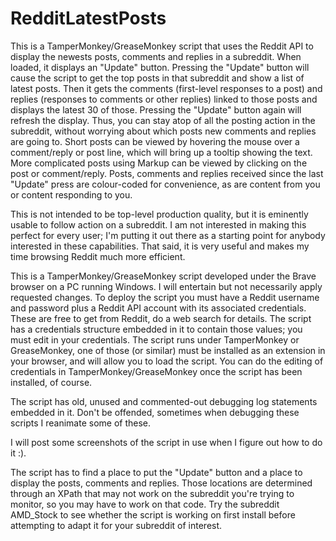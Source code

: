 # RedditLatestPosts

This is a TamperMonkey/GreaseMonkey script that uses the Reddit API to display the newests posts, comments and replies
in a subreddit.  When loaded, it displays an "Update" button.  Pressing the "Update" button will cause the script to
get the top posts in that subreddit and show a list of latest posts.  Then it gets the comments (first-level responses
to a post) and replies (responses to comments or other replies) linked to those posts and displays the latest 30 of 
those.  Pressing the "Update" button again will refresh the display.  Thus, you can stay atop of all the posting action
in the subreddit, without worrying about which posts new comments and replies are going to.  Short posts can be viewed 
by hovering the mouse over a comment/reply or post line, which will bring up a tooltip showing the text.  More complicated 
posts using Markup can be viewed by clicking on the post or comment/reply.  Posts, comments and replies received 
since the last "Update" press are colour-coded for convenience, as are content from you or content responding to you.

This is not intended to be top-level production quality, but it is eminently usable to follow action on a subreddit.
I am not interested in making this perfect for every user; I'm putting it out there as a starting point for anybody
interested in these capabilities.  That said, it is very useful and makes my time browsing Reddit much more efficient.

This is a TamperMonkey/GreaseMonkey script developed under the Brave browser on a PC running Windows. I will entertain
but not necessarily apply requested changes.  To deploy the script you must have a Reddit username and password plus
a Reddit API account with its associated credentials.  These are free to get from Reddit, do a web search for details.
The script has a credentials structure embedded in it to contain those values; you must edit in your credentials.
The script runs under TamperMonkey or GreaseMonkey, one of those (or similar) must be
installed as an extension in your browser, and will allow you to load the script.  You can do the editing of credentials
in TamperMonkey/GreaseMonkey once the script has been installed, of course.

The script has old, unused and commented-out debugging log statements embedded in it.  Don't be offended, sometimes
when debugging these scripts I reanimate some of these.

I will post some screenshots of the script in use when I figure out how to do it :).

The script has to find a place to put the "Update" button and a place to display the posts, comments and replies.  Those
locations are determined through an XPath that may not work on the subreddit you're trying to monitor, so you may have
to work on that code.  Try the subreddit AMD_Stock to see whether the script is working on first install before 
attempting to adapt it for your subreddit of interest.
